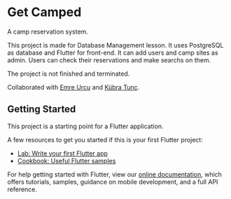 # Get Camped

A camp reservation system.

This project is made for Database Management lesson. It uses PostgreSQL as database and Flutter for front-end. It can add users and camp sites as admin. Users can check their reservations and make searchs on them.

The project is not finished and terminated.

Collaborated with [Emre Urcu](https://github.com/emreurcu) and [Kübra Tunç](https://github.com/kubratunc).

## Getting Started

This project is a starting point for a Flutter application.

A few resources to get you started if this is your first Flutter project:

- [Lab: Write your first Flutter app](https://flutter.dev/docs/get-started/codelab)
- [Cookbook: Useful Flutter samples](https://flutter.dev/docs/cookbook)

For help getting started with Flutter, view our
[online documentation](https://flutter.dev/docs), which offers tutorials,
samples, guidance on mobile development, and a full API reference.
